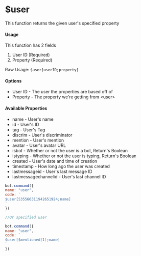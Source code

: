 # $user

This function returns the given user's specified property

#### Usage

This function has 2 fields

1. User ID \(Required\)
2. Property \(Required\)

Raw Usage: `$user[userID;property]`

#### Options

* User ID - The user the properties are based off of
* Property - The property we're getting from &lt;user&gt;

#### Available Properties

* name - User's name
* id - User's ID
* tag - User's Tag
* discrim - User's discriminator
* mention - User's mention
* avatar - User's avatar URL
* isbot - Whether or not the user is a bot, Return's Boolean
* istyping - Whether or not the user is typing, Return's Boolean
* created - User's date and time of creation
* timestamp - How long ago the user was created
* lastmessageid - User's last message ID
* lastmessagechannelid - User's last channel ID

```javascript
bot.command({
name: "user",
code: `
$user[535566311942651924;name]
`
})

//Or specified user

bot.command({
name: "user",
code: `
$user[$mentioned[1];name]
`
})
```

